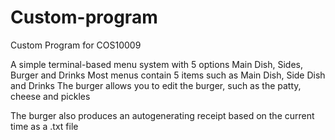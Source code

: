 # Custom-program
Custom Program for COS10009

A simple terminal-based menu system with 5 options Main Dish, Sides, Burger and Drinks
Most menus contain 5 items such as Main Dish, Side Dish and Drinks
The burger allows you to edit the burger, such as the patty, cheese and pickles

The burger also produces an autogenerating receipt based on the current time as a .txt file
